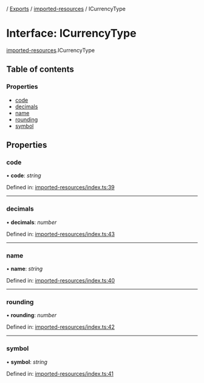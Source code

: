 [](../README.md) / [Exports](../modules.md) / [imported-resources](../modules/imported_resources.md) / ICurrencyType

# Interface: ICurrencyType

[imported-resources](../modules/imported_resources.md).ICurrencyType

## Table of contents

### Properties

- [code](imported_resources.icurrencytype.md#code)
- [decimals](imported_resources.icurrencytype.md#decimals)
- [name](imported_resources.icurrencytype.md#name)
- [rounding](imported_resources.icurrencytype.md#rounding)
- [symbol](imported_resources.icurrencytype.md#symbol)

## Properties

### code

• **code**: *string*

Defined in: [imported-resources/index.ts:39](https://github.com/onzag/itemize/blob/11a98dec/imported-resources/index.ts#L39)

___

### decimals

• **decimals**: *number*

Defined in: [imported-resources/index.ts:43](https://github.com/onzag/itemize/blob/11a98dec/imported-resources/index.ts#L43)

___

### name

• **name**: *string*

Defined in: [imported-resources/index.ts:40](https://github.com/onzag/itemize/blob/11a98dec/imported-resources/index.ts#L40)

___

### rounding

• **rounding**: *number*

Defined in: [imported-resources/index.ts:42](https://github.com/onzag/itemize/blob/11a98dec/imported-resources/index.ts#L42)

___

### symbol

• **symbol**: *string*

Defined in: [imported-resources/index.ts:41](https://github.com/onzag/itemize/blob/11a98dec/imported-resources/index.ts#L41)
